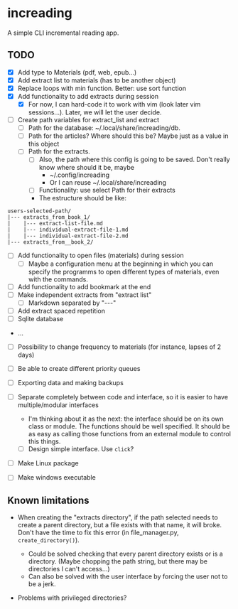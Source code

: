 # increading

A simple CLI incremental reading app.

## TODO

- [X] Add type to Materials (pdf, web, epub...)
- [X] Add extract list to materials (has to be another object)
- [X] Replace loops with min function. Better: use sort function
- [X] Add functionality to add extracts during session
    - [X] For now, I can hard-code it to work with vim (look later vim
    sessions...). Later, we will let the user decide.

- [ ] Create path variables for extract_list and extract
    - [ ] Path for the database: ~/.local/share/increading/db.
    - [ ] Path for the articles?  Where should this be? Maybe just as a value in
    this object
    - [ ] Path for the extracts.
        - [ ] Also, the path where this config is going to be saved. Don't
        really know where should it be, maybe
            - ~/.config/increading
            - Or I can reuse ~/.local/share/increading
        - [ ] Functionality: use select Path for their extracts
        - The estructure should be like:
```
users-selected-path/
|--- extracts_from_book_1/
|    |--- extract-list-file.md
|    |--- individual-extract-file-1.md
|    |--- individual-extract-file-2.md
|--- extracts_from__book_2/
```

- [ ] Add functionality to open files (materials) during session
    - [ ] Maybe a configuration menu at the beginning in which you can specify the programms to open different types of materials, even with the commands.
- [ ] Add functionality to add bookmark at the end
- [ ] Make independent extracts from "extract list"
    - [ ] Markdown separated by "---"
- [ ] Add extract spaced repetition
- [ ] Sqlite database
- ...
- [ ] Possibility to change frequency to materials (for instance, lapses of 2 days)


- [ ] Be able to create different priority queues


- [ ] Exporting data and making backups

- [ ] Separate completely between code and interface, so it is easier to have
  multiple/modular interfaces
    - I'm thinking about it as the next: the interface should be on its own class or module. The functions should be well specified. It should be as easy as calling those functions from an external module to control this things.
    - [ ] Design simple interface. Use `click`?

- [ ] Make Linux package 
- [ ] Make windows executable


## Known limitations

- When creating the "extracts directory", if the path selected needs to create a
parent directory, but a file exists with that name, it will broke. Don't have
the time to fix this error (in file_manager.py, `create_directory()`). 
    - Could be solved checking that every parent directory exists or is a
    directory. (Maybe chopping the path string, but there may be directories I
    can't access...)
    - Can also be solved with the user interface by forcing the user not to be a
    jerk.

- Problems with privileged directories?
